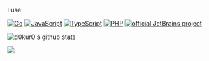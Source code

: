 I use:

[![Go](https://img.shields.io/badge/--00ADD8?logo=go&logoColor=ffffff)](https://golang.org/)
[![JavaScript](https://img.shields.io/badge/--F7DF1E?logo=javascript&logoColor=000)](https://www.javascript.com/)
[![TypeScript](https://img.shields.io/badge/--3178C6?logo=typescript&logoColor=ffffff)](https://www.typescriptlang.org/)
[![PHP](https://img.shields.io/badge/?logo=php)](https://www.php.net/)
[![official JetBrains project](http://jb.gg/badges/official.svg)](https://confluence.jetbrains.com/display/ALL/JetBrains+on+GitHub)




![d0kur0's github stats](https://github-readme-stats.vercel.app/api?username=d0kur0&show_icons=true&theme=radical&count_private=true)


![](https://komarev.com/ghpvc/?username=d0kur0&label=?-23qfAF12)
